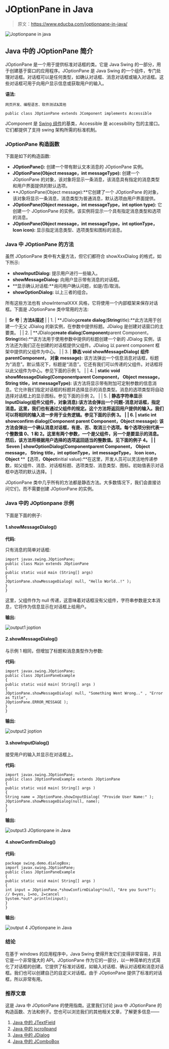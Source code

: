 # JOptionPane in Java

> 原文：<https://www.educba.com/joptionpane-in-java/>

![Joptionpane in java](img/209d4795a8f9579b306b4623f8d45df1.png)



## Java 中的 JOptionPane 简介

JOptionPane 是一个用于提供标准对话框的类。它是 Java Swing 的一部分，用于创建基于窗口的应用程序。JOptionPane 是 Java Swing 的一个组件，专门处理对话框。对话框可以是任何类型，如确认对话框、消息对话框或输入对话框。这些对话框可用于向用户显示信息或获取用户的输入。

**语法:**

<small>网页开发、编程语言、软件测试&其他</small>

```
public class JOptionPane extends JComponent implements Accessible
```

JComponent 是 [Swing 组件](https://www.educba.com/swing-components-in-java/)的基类，Accessible 是 accessibility 包的主接口。它们都提供了支持 swing 架构所需的标准机制。

### JOptionPane 构造函数

下面是如下的构造函数:

*   **JOptionPane():** 创建一个带有默认文本消息的 JOptionPane 实例。
*   **JOptionPane(Object message，int messageType):** 创建一个 JOptionPane 的对象，该对象将显示一条消息，该消息具有指定的消息类型和用户界面提供的默认选项。
*   **JOptionPane(Object message):**它创建了一个 JOptionPane 的对象，该对象将显示一条消息，消息类型为普通消息，默认选项由用户界面提供。
*   **JOptionPane(Object message，int messageType，int option type):** 它创建一个 JOptionPane 的实例，该实例将显示一个具有指定消息类型和选项的消息。
*   **JOptionPane(Object message，int messageType，int optionType，Icon icon):** 显示指定消息类型、选项类型和图标的消息。

### Java 中 JOptionPane 的方法

虽然 JOptionPane 类中有大量方法，但它们都符合 showXxxDialog 的格式，如下所示:

*   **showInputDialog:** 提示用户进行一些输入。
*   **showMessageDialog:** 向用户显示带有消息的对话框。
*   **显示确认对话框:**询问用户确认问题，如是/否/取消。
*   **showOptionDialog:** 以上三者的组合。

所有这些方法也有 showInternalXXX 风格，它将使用一个内部框架来保存对话框。下面是 JOptionPane 类中常用的方法:

|  **Sr 号** | **方法&描述** |
| 1. | **JDialog****create dialog****(****String****title):**此方法用于创建一个无父 JDialog 的新实例，在参数中提供标题。JDialog 是创建对话窗口的主要类。 |
| 2. | **JDialog****create dialog****(****Component****parent Component，****String****title):**该方法用于使用参数中提供的标题创建一个新的 JDialog 实例，该方法还为我们正在创建的对话框提供父组件。JDialog 以 parent component 框架中提供的父组件为中心。 |
| 3. | **静态 void showMessageDialog(** **组件** **parentComponent，** **对象** **message):** 该方法弹出一个信息消息对话框，标题为“消息”。默认情况下，标题是“消息”。它还有我们可以传递的父组件。对话框将以此父组件为中心。参见下面的示例 1。 |
| 4. | **static void showMessageDialog(****Component****parent Component，** **Object** **message，** **String** **title，int messageType):** 该方法将显示带有附加可定制参数的信息消息。它允许我们指定对话框的标题并选择显示的消息类型。消息的选项类型将自动选择对话框上的显示图标。参见下面的示例 2。 |
| 5. | **静态字符串显示 InputDialog(组件父组件，对象消息):**该方法会弹出一个问题-消息对话框，指定消息。这里，我们也有通过父组件的规定。这个方法将返回用户提供的输入。我们可以将相同的输入进一步用于业务逻辑。参见下面的示例 3。 |
| 6. | **static int showconfirm dialog(Component parent Component，Object message):** 该方法会弹出一个确认消息对话框，有是、否、取消三个选项。每个选项分别代表一个整数值 0、1 和 2。这里有两个参数，一个是父组件，另一个是要显示的消息。然后，该方法将根据用户选择的选项返回适当的整数值。见下面的例子 4。 |
|  Seven | **showOptionDialog****(****Component****parent Component，** **Object** **message，** **String** **title，int optionType，int messageType，** **Icon** **icon，** **Object** **【选项，****Object****initial value):**在这里，开发人员可以灵活地传递参数，如父组件、消息、对话框标题、选项类型、消息类型、图标。初始值表示对话框中选项的默认选择。 |

JOptionPane 类中几乎所有的方法都是静态方法。大多数情况下，我们会直接访问它们，而不需要创建 JOptionPane 的实例。

### Java 中的 JOptionpane 示例

下面是下面的例子:

#### 1.showMessageDialog()

**代码:**

只有消息的简单对话框:

```
import javax.swing.JOptionPane;
public class Main extends JOptionPane
{
public static void main (String[] args)
{
JOptionPane.showMessageDialog( null, "Hello World..!" );
}
}
```

这里，父组件作为 null 传递，这意味着对话框没有父组件，字符串参数是文本消息，它将作为信息显示在对话框上给用户。

**输出:**

![output1 joption](img/858f104b63830bceccc223887ad0c409.png)



#### 2.showMessageDialog()

与示例 1 相同，但增加了标题和消息类型作为参数:

**代码:**

```
import javax.swing.JOptionPane;
public class JOptionPaneExample
{
public static void main( String[] args )
{
JOptionPane.showMessageDialog( null, "Something Went Wrong.." , "Error as Title",
JOptionPane.ERROR_MESSAGE );
}
}
```

**输出:**

![output2 joption](img/528dbf4ef1a038f1d6dfe47b5638fe43.png)



#### 3.showInputDialog()

接受用户的输入并显示在对话框上。

**代码:**

```
import javax.swing.JOptionPane;
public class JOptionPaneExample extends JOptionPane
{
public static void main( String[] args )
{
String name = JOptionPane.showInputDialog( "Provide User Name:" );
JOptionPane.showMessageDialog(null, name);
}
}
```

**输出:**

![output3 JOptionpane in Java](img/37aa1df575b1a69370dbce484bb703d3.png)



#### 4.showConfirmDialog()

**代码:**

```
package swing.demo.dialogBox;
import javax.swing.JOptionPane;
public class JOptionPaneExample
{
public static void main( String[] args )
{
int input = JOptionPane.*showConfirmDialog*(null, "Are you Sure?");
// 0=yes, 1=no, 2=cancel
System.*out*.println(input);
}
}
```

**输出:**

![output 4 JOptionpane in Java](img/b73610c00067e7148889659f792877c9.png)



### 结论

在基于 windows 的应用程序中，Java Swing 使得开发它们变得非常容易，并且它是一个非常强大的 API。JOptionPane 作为它的一部分，以一种简单的方式简化了对话框的创建。它提供了标准对话框，如输入对话框、确认对话框和消息对话框。我们也可以创建自己的自定义对话框。由于 JOptionPane 提供了标准的对话框，所以非常有用。

### 推荐文章

这是 Java 中 JOptionPane 的使用指南。这里我们讨论 java 中 JOptionPane 的构造函数、方法和例子。您也可以浏览我们的其他相关文章，了解更多信息——

1.  [Java 中的 JTextField](https://www.educba.com/jtextfield-in-java/)
2.  [Java 中的 jscrollpand](https://www.educba.com/jscrollpane-in-java/)
3.  [Java 中的 JDialog](https://www.educba.com/jdialog-in-java/)
4.  [Java 中的 JComboBox](https://www.educba.com/jcombobox-in-java/)





